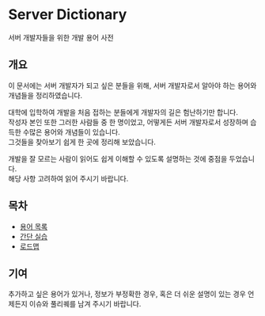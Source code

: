 # Server Dictionary

서버 개발자들을 위한 개발 용어 사전

## 개요

이 문서에는 서버 개발자가 되고 싶은 분들을 위해, 서버 개발자로서 알아야 하는 용어와 개념들을 정리하였습니다.

대학에 입학하여 개발을 처음 접하는 분들에게 개발자의 길은 험난하기만 합니다.  
작성자 본인 또한 그러한 사람들 중 한 명이었고, 어떻게든 서버 개발자로서 성장하며 습득한 수많은 용어와 개념들이 있습니다.  
그것들을 찾아보기 쉽게 한 곳에 정리해 보았습니다.

개발을 잘 모르는 사람이 읽어도 쉽게 이해할 수 있도록 설명하는 것에 중점을 두었습니다.  
해당 사항 고려하여 읽어 주시기 바랍니다.

## 목차

- [용어 목록](terminologies/index.md)
- [간단 실습](practices/index.md)
- [로드맵](roadmap/index.md)

## 기여

추가하고 싶은 용어가 있거나, 정보가 부정확한 경우, 혹은 더 쉬운 설명이 있는 경우 언제든지 이슈와 풀리퀘를 남겨 주시기 바랍니다.
